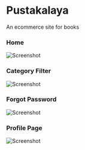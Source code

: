 # Pustakalaya
An ecommerce site for books
### Home 
![Screenshot](https://raw.github.com/garganshul108/Re-Pustakalaya/master/Screenshots/Home.png)
### Category Filter
![Screenshot](https://raw.github.com/garganshul108/Re-Pustakalaya/master/Screenshots/Category.png)
### Forgot Password
![Screenshot](https://raw.github.com/garganshul108/Re-Pustakalaya/master/Screenshots/ForgotPass.png)
### Profile Page
![Screenshot](https://raw.github.com/garganshul108/Re-Pustakalaya/master/Screenshots/Profile.png)

